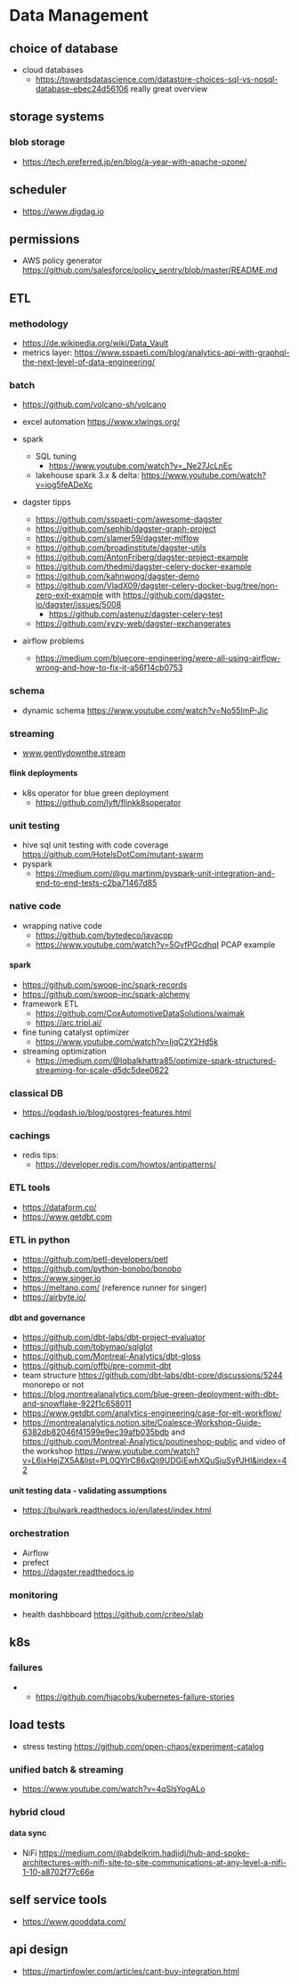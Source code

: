 # Data Management

## choice of database

- cloud databases
  - https://towardsdatascience.com/datastore-choices-sql-vs-nosql-database-ebec24d56106 really great overview


## storage systems

### blob storage

- https://tech.preferred.jp/en/blog/a-year-with-apache-ozone/

## scheduler
- https://www.digdag.io


## permissions
- AWS policy generator https://github.com/salesforce/policy_sentry/blob/master/README.md
## ETL

### methodology

- https://de.wikipedia.org/wiki/Data_Vault
- metrics layer: https://www.sspaeti.com/blog/analytics-api-with-graphql-the-next-level-of-data-engineering/

### batch
- https://github.com/volcano-sh/volcano
- excel automation https://www.xlwings.org/
- spark
  - SQL tuning 
    - https://www.youtube.com/watch?v=_Ne27JcLnEc
  - lakehouse spark 3.x & delta: https://www.youtube.com/watch?v=iog5feADeXc
  
- dagster tipps
  - https://github.com/sspaeti-com/awesome-dagster
  - https://github.com/sephib/dagster-graph-project
  - https://github.com/slamer59/dagster-mlflow
  - https://github.com/broadinstitute/dagster-utils
  - https://github.com/AntonFriberg/dagster-project-example
  - https://github.com/thedmi/dagster-celery-docker-example
  - https://github.com/kahnwong/dagster-demo
  - https://github.com/VladX09/dagster-celery-docker-bug/tree/non-zero-exit-example with https://github.com/dagster-io/dagster/issues/5008
    - https://github.com/astenuz/dagster-celery-test
  - https://github.com/xyzy-web/dagster-exchangerates
- airflow problems
    -  https://medium.com/bluecore-engineering/were-all-using-airflow-wrong-and-how-to-fix-it-a56f14cb0753


### schema

- dynamic schema https://www.youtube.com/watch?v=No55ImP-Jic

### streaming

- www.gentlydownthe.stream

#### flink deployments

- k8s operator for blue green deployment
  - https://github.com/lyft/flinkk8soperator

### unit testing
- hive sql unit testing with code coverage https://github.com/HotelsDotCom/mutant-swarm
- pyspark
  - https://medium.com/@gu.martinm/pyspark-unit-integration-and-end-to-end-tests-c2ba71467d85

### native code

- wrapping native code
  - https://github.com/bytedeco/javacpp
  - https://www.youtube.com/watch?v=5GvfPGcdhqI PCAP example

#### spark
- https://github.com/swoop-inc/spark-records
- https://github.com/swoop-inc/spark-alchemy
- framework ETL
  - https://github.com/CoxAutomotiveDataSolutions/waimak
  - https://arc.tripl.ai/
- fine tuning catalyst optimizer
  - https://www.youtube.com/watch?v=IjqC2Y2Hd5k
- streaming optimization
  - https://medium.com/@Iqbalkhattra85/optimize-spark-structured-streaming-for-scale-d5dc5dee0622

### classical DB
- https://pgdash.io/blog/postgres-features.html


### cachings

- redis tips: 
  -  https://developer.redis.com/howtos/antipatterns/

### ETL tools
- https://dataform.co/
- https://www.getdbt.com

### ETL in python
- https://github.com/petl-developers/petl
- https://github.com/python-bonobo/bonobo
- https://www.singer.io
- https://meltano.com/ (reference runner for singer)
- https://airbyte.io/

#### dbt and governance

- https://github.com/dbt-labs/dbt-project-evaluator
- https://github.com/tobymao/sqlglot
- https://github.com/Montreal-Analytics/dbt-gloss
- https://github.com/offbi/pre-commit-dbt
- team structure https://github.com/dbt-labs/dbt-core/discussions/5244 monorepo or not
- https://blog.montrealanalytics.com/blue-green-deployment-with-dbt-and-snowflake-922f1c658011
- https://www.getdbt.com/analytics-engineering/case-for-elt-workflow/
- https://montrealanalytics.notion.site/Coalesce-Workshop-Guide-6382db82046f41599e9ec39afb035bdb and https://github.com/Montreal-Analytics/poutineshop-public and video of the workshop https://www.youtube.com/watch?v=L6ixHejZX5A&list=PL0QYlrC86xQlj9UDGiEwhXQuSjuSyPJHl&index=42

#### unit testing data - validating assumptions

- https://bulwark.readthedocs.io/en/latest/index.html

### orchestration
- Airflow
- prefect
- https://dagster.readthedocs.io

### monitoring
- health dashbboard https://github.com/criteo/slab

## k8s
### failures
- - https://github.com/hjacobs/kubernetes-failure-stories

## load tests
- stress testing https://github.com/open-chaos/experiment-catalog

### unified batch & streaming
- https://www.youtube.com/watch?v=4qSlsYogALo


### hybrid cloud

#### data sync
- NiFi https://medium.com/@abdelkrim.hadjidj/hub-and-spoke-architectures-with-nifi-site-to-site-communications-at-any-level-a-nifi-1-10-a8702f77c66e

## self service tools

- https://www.gooddata.com/


## api design

- https://martinfowler.com/articles/cant-buy-integration.html

